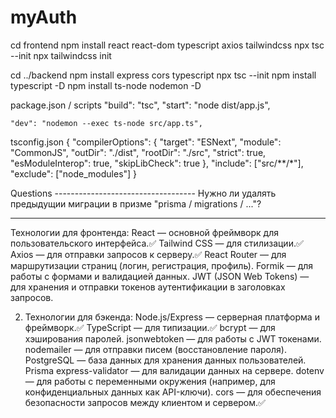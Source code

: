 # myAuth
cd frontend
npm install react react-dom typescript axios tailwindcss
npx tsc --init
npx tailwindcss init

cd ../backend
npm install express cors typescript
npx tsc --init
npm install typescript -D
npm install ts-node nodemon -D

package.json / scripts
    "build": "tsc",
    "start": "node dist/app.js",

    "dev": "nodemon --exec ts-node src/app.ts",
tsconfig.json
{
  "compilerOptions": {
    "target": "ESNext",
    "module": "CommonJS",
    "outDir": "./dist",
    "rootDir": "./src",
    "strict": true,
    "esModuleInterop": true,
    "skipLibCheck": true
  },
  "include": ["src/**/*"],
  "exclude": ["node_modules"]
}

Questions -----------------------------------
Нужно ли удалять предыдущии миграции в призме "prisma / migrations / ..."?

--------------------------------------------


Технологии для фронтенда:
React — основной фреймворк для пользовательского интерфейса.✅
Tailwind CSS — для стилизации.✅
Axios — для отправки запросов к серверу.✅
React Router — для маршрутизации страниц (логин, регистрация, профиль).
Formik — для работы с формами и валидацией данных.
JWT (JSON Web Tokens) — для хранения и отправки токенов аутентификации в заголовках запросов.

2. Технологии для бэкенда:
Node.js/Express — серверная платформа и фреймворк.✅
TypeScript — для типизации.✅
bcrypt — для хэширования паролей.
jsonwebtoken — для работы с JWT токенами.
nodemailer — для отправки писем (восстановление пароля).
PostgreSQL — база данных для хранения данных пользователей.
Prisma
express-validator — для валидации данных на сервере.
dotenv — для работы с переменными окружения (например, для конфиденциальных данных как API-ключи).
cors — для обеспечения безопасности запросов между клиентом и сервером.✅